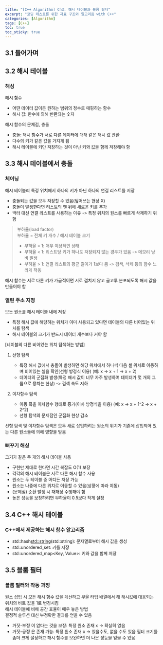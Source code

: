 ```yaml
---
title: "[C++ Algorithm] Ch3. 해시 테이블과 블룸 필터"
excerpt: "코딩 테스트를 위한 자료 구조와 알고리즘 with C++"
categories: [Algorithm]
tags: [C++]
toc: true
toc_sticky: true
---
```


## 3.1 들어가며

## 3.2 해시 테이블

### 해싱
해시 함수
* 어떤 데이터 값이든 원하는 범위의 정수로 매핑하는 함수
* 해시 값: 한수에 의해 반환되는 숫자

해시 함수의 문제점, 충돌
* 충돌: 해시 함수가 서로 다른 데이터에 대해 같은 해시 값 반환
* 다수의 키가 같은 값을 가지게 됨
* 해시 테이블에 키만 저장하는 것이 아닌 키와 값을 함께 저장해야 함

## 3.3 해시 테이블에서 충돌
### 체이닝
해시 테이블릐 특정 위치에서 하나의 키가 아닌 하나의 연결 리스트를 저장
* 충돌되는 값을 모두 저장할 수 있음(덮어쓰는 현상 X)
* 충돌이 발생한다면 리스트의 맨 뒤에 새로운 키를 추가
* 백터 대신 연결 리스트를 사용하는 이유 -> 특정 위치의 원소를 빠르게 삭제하기 위함

> 부하율(load factor) <br/>
> 부하율 = 전체 키 개수 / 해시 테이블 크기
> * 부하율 = 1: 매우 이상적인 상태
> * 부하율 < 1: 리스트당 키가 하나도 저장되지 않는 경우가 있음 -> 메모리 낭비 발생
> * 부하율 > 1: 연결 리스트의 평균 길이가 1보다 큼 -> 검색, 삭제 등의 함수 느리게 작동

해시 함수는 서로 다른 키가 가급적이면 서로 겹치지 않고 골고루 분포되도록 해시 값을 만들어야 함

### 열린 주소 지정
모든 원소를 해시 테이블 내에 저장
* 특정 해시 값에 해당하는 위치가 이미 사용되고 있다면 테이블의 다른 비어있는 위치를 탐색
* 해시 테이블의 크기가 반드시 데이터 개수보다 커야 함

[테이블의 다른 비어있는 위치 탐색하는 방법]
1. 선형 탐색
   * 특정 해시 값에서 충돌이 발생하면 해당 위치에서 하나씩 다음 셀 위치로 이동하며 비어있는 셀을 확인(선형 방정식 이용) (예: x -> x + 1 -> x + 2)
   * 데이터의 군집화 발생(특정 해시 값이 너무 자주 발생하여 데이터가 몇 개의 그룹으로 뭉치는 현상) -> 검색 속도 저하

2. 이차함수 탐색
   * 이동 폭을 이차함수 형태로 증가(이차 방정식을 이용) (예: x -> x + 1^2 -> x + 2^2)
   * 선형 탐색의 문제점인 군집화 현상 감소

선형 탐색 및 이차함수 탐색은 모두 새로 삽입하려는 원소의 위치가 기존에 삽입되어 있는 다른 원소들에 의해 영향을 받음

### 뻐꾸기 해싱
크기가 같은 두 개의 해시 테이블 사용
* 구현만 제대로 한다면 시간 복잡도 O(1) 보장 
* 각각의 해시 테이블은 서로 다른 해시 함수 사용
* 원소는 두 테이블 중 어디든 저장 가능
* 원소는 나중에 다른 위치로 이동할 수 있음(상황에 따라 이동)
* (문제점) 순환 발생 시 재해싱 수행해야 함
* 높은 성능을 보장하려면 부하율이 0.5보다 작게 설정


## 3.4 C++ 해시 테이블
### C++에서 제공하는 해시 함수 알고리즘
* std::hash<std::string>(std::string): 문자열로부터 해시 값을 생성
* std::unordered_set<Key>: 키를 저장
* std::unordered_map<Key, Value>: 키와 값을 함께 저장

## 3.5 블룸 필터
### 블룸 필터와 작동 과정
원소 삽입 시 모든 해시 함수 값을 계산하고 부울 타입 배열에서 해 해시값에 대응되는 위치의 비트 값을 1로 변경시킴<br>
해시 테이블에 비해 공간 효율이 매우 놓은 방법<br>
결정적 솔루션 대신 부정확한 결과를 얻을 수 있음<br>
* 거짓-부정 이 없다는 것을 보장: 특정 원소 존재 x -> 확실히 없음
* 거짓-긍정 은 존재 가능: 특정 원소 존재 o -> 있을수도, 없을 수도 있음
필터 크기를 좀더 크게 설정하고 해시 함수를 보완하면 더 나은 성능을 얻을 수 있음
